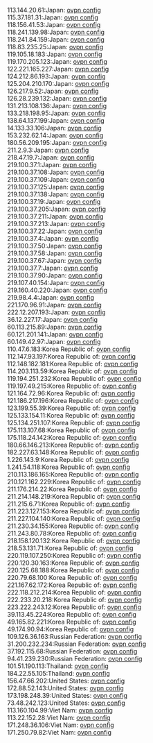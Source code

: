 113.144.20.61:Japan: [ovpn config](vpn/113_144_20_61.ovpn)  
115.37.181.31:Japan: [ovpn config](vpn/115_37_181_31.ovpn)  
118.156.41.53:Japan: [ovpn config](vpn/118_156_41_53.ovpn)  
118.241.139.98:Japan: [ovpn config](vpn/118_241_139_98.ovpn)  
118.241.84.159:Japan: [ovpn config](vpn/118_241_84_159.ovpn)  
118.83.235.25:Japan: [ovpn config](vpn/118_83_235_25.ovpn)  
119.105.18.183:Japan: [ovpn config](vpn/119_105_18_183.ovpn)  
119.170.205.123:Japan: [ovpn config](vpn/119_170_205_123.ovpn)  
122.221.165.227:Japan: [ovpn config](vpn/122_221_165_227.ovpn)  
124.212.86.193:Japan: [ovpn config](vpn/124_212_86_193.ovpn)  
125.204.210.170:Japan: [ovpn config](vpn/125_204_210_170.ovpn)  
126.217.9.52:Japan: [ovpn config](vpn/126_217_9_52.ovpn)  
126.28.239.132:Japan: [ovpn config](vpn/126_28_239_132.ovpn)  
131.213.108.136:Japan: [ovpn config](vpn/131_213_108_136.ovpn)  
133.218.198.95:Japan: [ovpn config](vpn/133_218_198_95.ovpn)  
138.64.137.199:Japan: [ovpn config](vpn/138_64_137_199.ovpn)  
14.133.33.106:Japan: [ovpn config](vpn/14_133_33_106.ovpn)  
153.232.62.14:Japan: [ovpn config](vpn/153_232_62_14.ovpn)  
180.56.209.195:Japan: [ovpn config](vpn/180_56_209_195.ovpn)  
211.2.9.3:Japan: [ovpn config](vpn/211_2_9_3.ovpn)  
218.47.19.7:Japan: [ovpn config](vpn/218_47_19_7.ovpn)  
219.100.37.1:Japan: [ovpn config](vpn/219_100_37_1.ovpn)  
219.100.37.108:Japan: [ovpn config](vpn/219_100_37_108.ovpn)  
219.100.37.109:Japan: [ovpn config](vpn/219_100_37_109.ovpn)  
219.100.37.125:Japan: [ovpn config](vpn/219_100_37_125.ovpn)  
219.100.37.138:Japan: [ovpn config](vpn/219_100_37_138.ovpn)  
219.100.37.19:Japan: [ovpn config](vpn/219_100_37_19.ovpn)  
219.100.37.205:Japan: [ovpn config](vpn/219_100_37_205.ovpn)  
219.100.37.211:Japan: [ovpn config](vpn/219_100_37_211.ovpn)  
219.100.37.213:Japan: [ovpn config](vpn/219_100_37_213.ovpn)  
219.100.37.22:Japan: [ovpn config](vpn/219_100_37_22.ovpn)  
219.100.37.4:Japan: [ovpn config](vpn/219_100_37_4.ovpn)  
219.100.37.50:Japan: [ovpn config](vpn/219_100_37_50.ovpn)  
219.100.37.58:Japan: [ovpn config](vpn/219_100_37_58.ovpn)  
219.100.37.67:Japan: [ovpn config](vpn/219_100_37_67.ovpn)  
219.100.37.7:Japan: [ovpn config](vpn/219_100_37_7.ovpn)  
219.100.37.90:Japan: [ovpn config](vpn/219_100_37_90.ovpn)  
219.107.40.154:Japan: [ovpn config](vpn/219_107_40_154.ovpn)  
219.160.40.220:Japan: [ovpn config](vpn/219_160_40_220.ovpn)  
219.98.4.4:Japan: [ovpn config](vpn/219_98_4_4.ovpn)  
221.170.96.91:Japan: [ovpn config](vpn/221_170_96_91.ovpn)  
222.12.207.193:Japan: [ovpn config](vpn/222_12_207_193.ovpn)  
36.12.227.17:Japan: [ovpn config](vpn/36_12_227_17.ovpn)  
60.113.215.89:Japan: [ovpn config](vpn/60_113_215_89.ovpn)  
60.121.201.141:Japan: [ovpn config](vpn/60_121_201_141.ovpn)  
60.149.42.97:Japan: [ovpn config](vpn/60_149_42_97.ovpn)  
110.47.6.183:Korea Republic of: [ovpn config](vpn/110_47_6_183.ovpn)  
112.147.93.197:Korea Republic of: [ovpn config](vpn/112_147_93_197.ovpn)  
112.148.182.181:Korea Republic of: [ovpn config](vpn/112_148_182_181.ovpn)  
114.203.113.59:Korea Republic of: [ovpn config](vpn/114_203_113_59.ovpn)  
119.194.251.232:Korea Republic of: [ovpn config](vpn/119_194_251_232.ovpn)  
119.197.49.215:Korea Republic of: [ovpn config](vpn/119_197_49_215.ovpn)  
121.164.72.96:Korea Republic of: [ovpn config](vpn/121_164_72_96.ovpn)  
121.186.217.196:Korea Republic of: [ovpn config](vpn/121_186_217_196.ovpn)  
123.199.55.39:Korea Republic of: [ovpn config](vpn/123_199_55_39.ovpn)  
125.133.154.11:Korea Republic of: [ovpn config](vpn/125_133_154_11.ovpn)  
125.134.251.107:Korea Republic of: [ovpn config](vpn/125_134_251_107.ovpn)  
175.113.107.68:Korea Republic of: [ovpn config](vpn/175_113_107_68.ovpn)  
175.118.24.142:Korea Republic of: [ovpn config](vpn/175_118_24_142.ovpn)  
180.66.146.213:Korea Republic of: [ovpn config](vpn/180_66_146_213.ovpn)  
182.227.63.148:Korea Republic of: [ovpn config](vpn/182_227_63_148.ovpn)  
1.226.143.9:Korea Republic of: [ovpn config](vpn/1_226_143_9.ovpn)  
1.241.54.118:Korea Republic of: [ovpn config](vpn/1_241_54_118.ovpn)  
210.113.186.165:Korea Republic of: [ovpn config](vpn/210_113_186_165.ovpn)  
210.121.162.229:Korea Republic of: [ovpn config](vpn/210_121_162_229.ovpn)  
211.176.214.22:Korea Republic of: [ovpn config](vpn/211_176_214_22.ovpn)  
211.214.148.219:Korea Republic of: [ovpn config](vpn/211_214_148_219.ovpn)  
211.215.6.71:Korea Republic of: [ovpn config](vpn/211_215_6_71.ovpn)  
211.223.127.153:Korea Republic of: [ovpn config](vpn/211_223_127_153.ovpn)  
211.227.104.140:Korea Republic of: [ovpn config](vpn/211_227_104_140.ovpn)  
211.230.34.155:Korea Republic of: [ovpn config](vpn/211_230_34_155.ovpn)  
211.243.80.78:Korea Republic of: [ovpn config](vpn/211_243_80_78.ovpn)  
218.158.120.132:Korea Republic of: [ovpn config](vpn/218_158_120_132.ovpn)  
218.53.131.71:Korea Republic of: [ovpn config](vpn/218_53_131_71.ovpn)  
220.119.107.250:Korea Republic of: [ovpn config](vpn/220_119_107_250.ovpn)  
220.120.30.163:Korea Republic of: [ovpn config](vpn/220_120_30_163.ovpn)  
220.125.68.188:Korea Republic of: [ovpn config](vpn/220_125_68_188.ovpn)  
220.79.68.100:Korea Republic of: [ovpn config](vpn/220_79_68_100.ovpn)  
221.167.62.172:Korea Republic of: [ovpn config](vpn/221_167_62_172.ovpn)  
222.118.212.214:Korea Republic of: [ovpn config](vpn/222_118_212_214.ovpn)  
222.233.20.218:Korea Republic of: [ovpn config](vpn/222_233_20_218.ovpn)  
223.222.243.12:Korea Republic of: [ovpn config](vpn/223_222_243_12.ovpn)  
39.113.45.224:Korea Republic of: [ovpn config](vpn/39_113_45_224.ovpn)  
49.165.82.221:Korea Republic of: [ovpn config](vpn/49_165_82_221.ovpn)  
49.174.90.94:Korea Republic of: [ovpn config](vpn/49_174_90_94.ovpn)  
109.126.36.163:Russian Federation: [ovpn config](vpn/109_126_36_163.ovpn)  
31.200.232.234:Russian Federation: [ovpn config](vpn/31_200_232_234.ovpn)  
37.192.115.68:Russian Federation: [ovpn config](vpn/37_192_115_68.ovpn)  
94.41.239.230:Russian Federation: [ovpn config](vpn/94_41_239_230.ovpn)  
101.51.190.113:Thailand: [ovpn config](vpn/101_51_190_113.ovpn)  
184.22.55.105:Thailand: [ovpn config](vpn/184_22_55_105.ovpn)  
156.47.66.202:United States: [ovpn config](vpn/156_47_66_202.ovpn)  
172.88.52.143:United States: [ovpn config](vpn/172_88_52_143.ovpn)  
173.198.248.39:United States: [ovpn config](vpn/173_198_248_39.ovpn)  
73.48.242.123:United States: [ovpn config](vpn/73_48_242_123.ovpn)  
113.160.104.99:Viet Nam: [ovpn config](vpn/113_160_104_99.ovpn)  
113.22.152.28:Viet Nam: [ovpn config](vpn/113_22_152_28.ovpn)  
171.248.36.106:Viet Nam: [ovpn config](vpn/171_248_36_106.ovpn)  
171.250.79.82:Viet Nam: [ovpn config](vpn/171_250_79_82.ovpn)  
